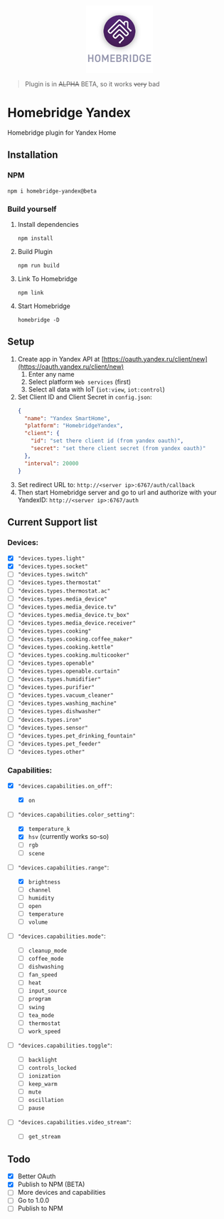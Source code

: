 <p align="center">
<img src="https://github.com/homebridge/branding/raw/master/logos/homebridge-wordmark-logo-vertical.png" width="150" alt="HOMEBRIDGE">
</p>

> Plugin is in ~~ALPHA~~ BETA, so it works ~~very~~ bad

# Homebridge Yandex

Homebridge plugin for Yandex Home

## Installation

### NPM

```shell
npm i homebridge-yandex@beta
```

### Build yourself

1. Install dependencies
    ```shell
    npm install
    ```

2. Build Plugin
    ```shell
    npm run build
    ```

3. Link To Homebridge
    ```shell
    npm link
    ```

4. Start Homebridge
    ```shell 
    homebridge -D
    ```

## Setup

1. Create app in Yandex API at [https://oauth.yandex.ru/client/new](https://oauth.yandex.ru/client/new)
    1. Enter any name
    2. Select platform `Web services` (first)
    3. Select all data with IoT (`iot:view`, `iot:control`)
2. Set Client ID and Client Secret in `config.json`:
    ```json
    {
      "name": "Yandex SmartHome",
      "platform": "HomebridgeYandex",
      "client": {
        "id": "set there client id (from yandex oauth)",
        "secret": "set there client secret (from yandex oauth)"
      },
      "interval": 20000
    }
    ```
3. Set redirect URL to: `http://<server ip>:6767/auth/callback`
4. Then start Homebridge server and go to url and authorize with your YandexID: `http://<server ip>:6767/auth`

## Current Support list

### Devices:

- [x] `"devices.types.light"`
- [x] `"devices.types.socket"`
- [ ] `"devices.types.switch"`
- [ ] `"devices.types.thermostat"`
- [ ] `"devices.types.thermostat.ac"`
- [ ] `"devices.types.media_device"`
- [ ] `"devices.types.media_device.tv"`
- [ ] `"devices.types.media_device.tv_box"`
- [ ] `"devices.types.media_device.receiver"`
- [ ] `"devices.types.cooking"`
- [ ] `"devices.types.cooking.coffee_maker"`
- [ ] `"devices.types.cooking.kettle"`
- [ ] `"devices.types.cooking.multicooker"`
- [ ] `"devices.types.openable"`
- [ ] `"devices.types.openable.curtain"`
- [ ] `"devices.types.humidifier"`
- [ ] `"devices.types.purifier"`
- [ ] `"devices.types.vacuum_cleaner"`
- [ ] `"devices.types.washing_machine"`
- [ ] `"devices.types.dishwasher"`
- [ ] `"devices.types.iron"`
- [ ] `"devices.types.sensor"`
- [ ] `"devices.types.pet_drinking_fountain"`
- [ ] `"devices.types.pet_feeder"`
- [ ] `"devices.types.other"`

### Capabilities:

- [x] `"devices.capabilities.on_off"`:

    - [x] `on`

- [ ] `"devices.capabilities.color_setting"`:

    - [x] `temperature_k`
    - [x] `hsv` (currently works so-so)
    - [ ] `rgb`
    - [ ] `scene`

- [ ] `"devices.capabilities.range"`:

    - [x] `brightness`
    - [ ] `channel`
    - [ ] `humidity`
    - [ ] `open`
    - [ ] `temperature`
    - [ ] `volume`

- [ ] `"devices.capabilities.mode"`:

    - [ ] `cleanup_mode`
    - [ ] `coffee_mode`
    - [ ] `dishwashing`
    - [ ] `fan_speed`
    - [ ] `heat`
    - [ ] `input_source`
    - [ ] `program    `
    - [ ] `swing    `
    - [ ] `tea_mode    `
    - [ ] `thermostat    `
    - [ ] `work_speed`

- [ ] `"devices.capabilities.toggle"`:

    - [ ] `backlight`
    - [ ] `controls_locked`
    - [ ] `ionization`
    - [ ] `keep_warm`
    - [ ] `mute`
    - [ ] `oscillation`
    - [ ] `pause`

- [ ] `"devices.capabilities.video_stream"`:

    - [ ] `get_stream`

## Todo

- [x] Better OAuth
- [X] Publish to NPM (BETA)
- [ ] More devices and capabilities
- [ ] Go to 1.0.0
- [ ] Publish to NPM

